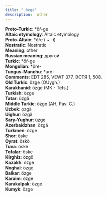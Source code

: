 ```yaml
---
title: " özge"
description:  other
---
```


<strong>Proto-Turkic</strong>:  *öŕ-ge<br>
<strong>Altaic etymology</strong>:  Altaic etymology<br>
<strong> Proto-Altaic</strong>:  *ŏŕe ( ~ -i)<br>
<strong>Nostratic</strong>:  Nostratic<br>
<strong>Meaning</strong>:  other<br>
<strong>Russian meaning</strong>:  другой<br>
<strong>Turkic</strong>:  *öŕ-ge<br>
<strong>Mongolian</strong>:  *öre-<br>
<strong>Tungus-Manchu</strong>:  *urē-<br>
<strong>Comments</strong>:  EDT 285, VEWT 377, ЭСТЯ 1, 508.<br>
<strong>Old Turkic</strong>:  özge (OUygh.)<br>
<strong>Karakhanid</strong>:  özge (MK - Tefs.)<br>
<strong>Turkish</strong>:  özge<br>
<strong>Tatar</strong>:  üzgä<br>
<strong>Middle Turkic</strong>:  özge (AH, Pav. C.)<br>
<strong>Uzbek</strong>:  ọzgä<br>
<strong>Uighur</strong>:  özgä<br>
<strong>Sary-Yughur</strong>:  üzge<br>
<strong>Azerbaidzhan</strong>:  özgä<br>
<strong>Turkmen</strong>:  özge<br>
<strong>Shor</strong>:  öske<br>
<strong>Oyrat</strong>:  öskö<br>
<strong>Tuva</strong>:  öske<br>
<strong>Tofalar</strong>:  öske<br>
<strong>Kirghiz</strong>:  özgö<br>
<strong>Kazakh</strong>:  özge<br>
<strong>Noghai</strong>:  özge<br>
<strong>Balkar</strong>:  özge<br>
<strong>Karaim</strong>:  özge<br>
<strong>Karakalpak</strong>:  özge<br>
<strong>Kumyk</strong>:  özge<br>


